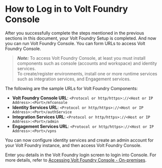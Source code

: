                              

How to Log in to Volt Foundry Console
=======================================

After you successfully complete the steps mentioned in the previous sections in this document, your Volt Foundry Setup is completed. And now you can run Volt Foundry Console. You can form URLs to access Volt Foundry Console.

> **_Note:_** To access Volt Foundry Console, at least you must install components such as console (accounts and workspace) and identity services.  
To create/register environments, install one or more runtime services such as integration services, and Engagement services.

The following are the sample URLs for Volt Foundry Components:

*   **Volt Foundry Console URL**: `<Protocol or http/https>://<Host or IP Address>:<Port>/mfconsole`
*   **Identity Services URL**:  `<Protocol or http/https>://<Host or IP Address>:<Port>/authService`  
*   **Integration Services URL**: `<Protocol or http/https>://<Host or IP Address>:<Port>/admin`
*   **Engagement Services URL**: `<Protocol or http/https>://<Host or IP Address>:<Port>/vpns`

You can now configure identity services and create an admin account for your Volt Foundry instance, and then access Volt Foundry Console.

Enter you details in the Volt Foundry login screen to login into Console. For more details, refer to [Accessing Volt Foundry Console - On-premises](../../../Foundry/voltmx_foundry_user_guide/Content/How_to_access_VoltMX_Foundry_Portal_on-Prem.md#how-to-get-started-with-foundry-console).
